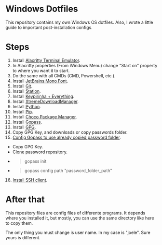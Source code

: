 # Windows Dotfiles

This repository contains my own Windows OS dotfiles. Also, I
wrote a little guide to important post-installation configs.

# Steps
1. Install [Alacritty Terminal Emulator](https://github.com/alacritty/alacritty).
2. In Alacritty properties (From Windows Menu) change "Start on" property to where you want it to start.
3. Do the same with all CMDs (CMD, Powershell, etc.).
4. Install [JetBrains Mono Font](https://github.com/JetBrains/JetBrainsMono).
5. Install [Git](https://gitforwindows.org/).
6. Install [Station](https://stationhq.com/).
7. Install [Keypirinha + Everything](https://keypirinha.com/install.html).
8. Install [XtremeDownloadManager](https://xtremedownloadmanager.com/).
9. Install [Python](https://www.python.org/downloads/).
10. Install [Pip](https://bootstrap.pypa.io/get-pip.py).
11. Install [Choco Package Manager](https://chocolatey.org/install).
12. Install [Gopass](https://www.gopass.pw/).
13. Install [GPG](https://www.phildev.net/pgp/gpginstall).
14. Copy GPG Key, and downloads or copy passwords folder.
15. [Config Gopass to use already copied password folder](https://github.com/gopasspw/gopass/blob/master/docs/setup.md#new-password-store-with-git).
  - Copy GPG Key.
  - Clone password repository.
  - >gopass init
  - >gopass config path "password_folder_path"
16. [Install SSH client](https://www.chiark.greenend.org.uk/~sgtatham/putty/latest.html).

# After that
This repository files are config files of differente programs. It depends where you installed it,
but mostly, you can use the same directory like here to copy them.

The only thing you must change is user name. In my case is "joele". Sure yours is different.
